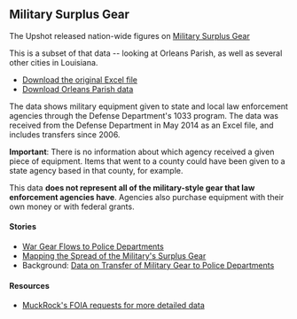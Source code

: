 ## Military Surplus Gear

The Upshot released nation-wide figures on [Military Surplus Gear](https://github.com/TheUpshot/Military-Surplus-Gear)

This is a subset of that data -- looking at Orleans Parish, as well as several other cities in Louisiana. 

* [Download the original Excel file](https://github.com/TheUpshot/Military-Surplus-Gear/raw/master/1033-program-foia-may-2014.xlsx)
* [Download Orleans Parish data](https://raw.githubusercontent.com/TheLensNola/Military-Surplus-Gear/master/orleans.csv)

The data shows military equipment given to state and local law enforcement agencies through the Defense Department's 1033 program. The data was received from the Defense Department in May 2014 as an Excel file, and includes transfers since 2006.

**Important**: There is no information about which agency received a given piece of equipment. Items that went to a county could have been given to a state agency based in that county, for example.

This data **does not represent all of the military-style gear that law enforcement agencies have**. Agencies also purchase equipment with their own money or with federal grants. 

#### Stories

* [War Gear Flows to Police Departments](http://www.nytimes.com/2014/06/09/us/war-gear-flows-to-police-departments.html)
* [Mapping the Spread of the Military's Surplus Gear](http://www.nytimes.com/interactive/2014/08/15/us/surplus-military-equipment-map.html)
* Background: [Data on Transfer of Military Gear to Police Departments](http://www.nytimes.com/2014/08/20/upshot/data-on-transfer-of-military-gear-to-police-departments.html)

#### Resources

* [MuckRock's FOIA requests for more detailed data](https://www.muckrock.com/news/archives/2014/aug/15/we-have-pentagon-1033-program-data/)
